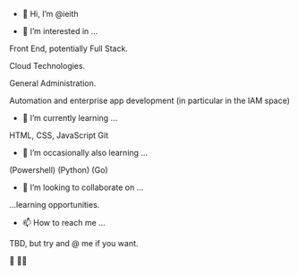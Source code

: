 - 👋 Hi, I’m @ieith

- 👀 I’m interested in ...

Front End, potentially Full Stack.

Cloud Technologies.

General Administration.

Automation and enterprise app development (in particular in the IAM space)

- 🌱 I’m currently learning ...

HTML, CSS, JavaScript
Git

- 🌱 I’m occasionally also learning ...
  
(Powershell)
(Python)
(Go)

- 💞️ I’m looking to collaborate on ...

...learning opportunities.

- 📫 How to reach me ...

TBD, but try and @ me if you want.

🏴󠁧󠁢󠁷󠁬󠁳󠁿 🏳️‍🌈 

<!---
ieith/ieith is a ✨ special ✨ repository because its `README.md` (this file) appears on your GitHub profile.
You can click the Preview link to take a look at your changes.
--->
